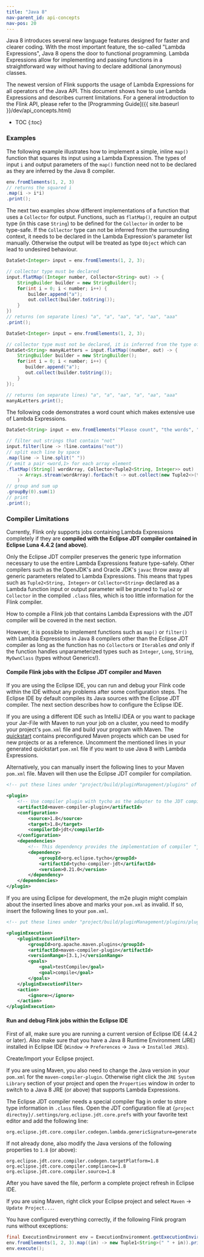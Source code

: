 ```yaml
---
title: "Java 8"
nav-parent_id: api-concepts
nav-pos: 20
---
```

<!--
Licensed to the Apache Software Foundation (ASF) under one
or more contributor license agreements.  See the NOTICE file
distributed with this work for additional information
regarding copyright ownership.  The ASF licenses this file
to you under the Apache License, Version 2.0 (the
"License"); you may not use this file except in compliance
with the License.  You may obtain a copy of the License at

  http://www.apache.org/licenses/LICENSE-2.0

Unless required by applicable law or agreed to in writing,
software distributed under the License is distributed on an
"AS IS" BASIS, WITHOUT WARRANTIES OR CONDITIONS OF ANY
KIND, either express or implied.  See the License for the
specific language governing permissions and limitations
under the License.
-->

Java 8 introduces several new language features designed for faster and clearer coding. With the most important feature,
the so-called "Lambda Expressions", Java 8 opens the door to functional programming. Lambda Expressions allow for implementing and
passing functions in a straightforward way without having to declare additional (anonymous) classes.

The newest version of Flink supports the usage of Lambda Expressions for all operators of the Java API.
This document shows how to use Lambda Expressions and describes current limitations. For a general introduction to the
Flink API, please refer to the [Programming Guide]({{ site.baseurl }}/dev/api_concepts.html)

* TOC
{:toc}

### Examples

The following example illustrates how to implement a simple, inline `map()` function that squares its input using a Lambda Expression.
The types of input `i` and output parameters of the `map()` function need not to be declared as they are inferred by the Java 8 compiler.

~~~java
env.fromElements(1, 2, 3)
// returns the squared i
.map(i -> i*i)
.print();
~~~

The next two examples show different implementations of a function that uses a `Collector` for output.
Functions, such as `flatMap()`, require an output type (in this case `String`) to be defined for the `Collector` in order to be type-safe.
If the `Collector` type can not be inferred from the surrounding context, it needs to be declared in the Lambda Expression's parameter list manually.
Otherwise the output will be treated as type `Object` which can lead to undesired behaviour.

~~~java
DataSet<Integer> input = env.fromElements(1, 2, 3);

// collector type must be declared
input.flatMap((Integer number, Collector<String> out) -> {
    StringBuilder builder = new StringBuilder();
    for(int i = 0; i < number; i++) {
        builder.append("a");
        out.collect(builder.toString());
    }
})
// returns (on separate lines) "a", "a", "aa", "a", "aa", "aaa"
.print();
~~~

~~~java
DataSet<Integer> input = env.fromElements(1, 2, 3);

// collector type must not be declared, it is inferred from the type of the dataset
DataSet<String> manyALetters = input.flatMap((number, out) -> {
    StringBuilder builder = new StringBuilder();
    for(int i = 0; i < number; i++) {
       builder.append("a");
       out.collect(builder.toString());
    }
});

// returns (on separate lines) "a", "a", "aa", "a", "aa", "aaa"
manyALetters.print();
~~~

The following code demonstrates a word count which makes extensive use of Lambda Expressions.

~~~java
DataSet<String> input = env.fromElements("Please count", "the words", "but not this");

// filter out strings that contain "not"
input.filter(line -> !line.contains("not"))
// split each line by space
.map(line -> line.split(" "))
// emit a pair <word,1> for each array element
.flatMap((String[] wordArray, Collector<Tuple2<String, Integer>> out)
    -> Arrays.stream(wordArray).forEach(t -> out.collect(new Tuple2<>(t, 1)))
    )
// group and sum up
.groupBy(0).sum(1)
// print
.print();
~~~

### Compiler Limitations
Currently, Flink only supports jobs containing Lambda Expressions completely if they are **compiled with the Eclipse JDT compiler contained in Eclipse Luna 4.4.2 (and above)**.

Only the Eclipse JDT compiler preserves the generic type information necessary to use the entire Lambda Expressions feature type-safely.
Other compilers such as the OpenJDK's and Oracle JDK's `javac` throw away all generic parameters related to Lambda Expressions. This means that types such as `Tuple2<String, Integer>` or `Collector<String>` declared as a Lambda function input or output parameter will be pruned to `Tuple2` or `Collector` in the compiled `.class` files, which is too little information for the Flink compiler.

How to compile a Flink job that contains Lambda Expressions with the JDT compiler will be covered in the next section.

However, it is possible to implement functions such as `map()` or `filter()` with Lambda Expressions in Java 8 compilers other than the Eclipse JDT compiler as long as the function has no `Collector`s or `Iterable`s *and* only if the function handles unparameterized types such as `Integer`, `Long`, `String`, `MyOwnClass` (types without Generics!).

#### Compile Flink jobs with the Eclipse JDT compiler and Maven

If you are using the Eclipse IDE, you can run and debug your Flink code within the IDE without any problems after some configuration steps. The Eclipse IDE by default compiles its Java sources with the Eclipse JDT compiler. The next section describes how to configure the Eclipse IDE.

If you are using a different IDE such as IntelliJ IDEA or you want to package your Jar-File with Maven to run your job on a cluster, you need to modify your project's `pom.xml` file and build your program with Maven. The [quickstart]({{site.baseurl}}/quickstart/setup_quickstart.html) contains preconfigured Maven projects which can be used for new projects or as a reference. Uncomment the mentioned lines in your generated quickstart `pom.xml` file if you want to use Java 8 with Lambda Expressions.

Alternatively, you can manually insert the following lines to your Maven `pom.xml` file. Maven will then use the Eclipse JDT compiler for compilation.

~~~xml
<!-- put these lines under "project/build/pluginManagement/plugins" of your pom.xml -->

<plugin>
    <!-- Use compiler plugin with tycho as the adapter to the JDT compiler. -->
    <artifactId>maven-compiler-plugin</artifactId>
    <configuration>
        <source>1.8</source>
        <target>1.8</target>
        <compilerId>jdt</compilerId>
    </configuration>
    <dependencies>
        <!-- This dependency provides the implementation of compiler "jdt": -->
        <dependency>
            <groupId>org.eclipse.tycho</groupId>
            <artifactId>tycho-compiler-jdt</artifactId>
            <version>0.21.0</version>
        </dependency>
    </dependencies>
</plugin>
~~~

If you are using Eclipse for development, the m2e plugin might complain about the inserted lines above and marks your `pom.xml` as invalid. If so, insert the following lines to your `pom.xml`.

~~~xml
<!-- put these lines under "project/build/pluginManagement/plugins/plugin[groupId="org.eclipse.m2e", artifactId="lifecycle-mapping"]/configuration/lifecycleMappingMetadata/pluginExecutions" of your pom.xml -->

<pluginExecution>
    <pluginExecutionFilter>
        <groupId>org.apache.maven.plugins</groupId>
        <artifactId>maven-compiler-plugin</artifactId>
        <versionRange>[3.1,)</versionRange>
        <goals>
            <goal>testCompile</goal>
            <goal>compile</goal>
        </goals>
    </pluginExecutionFilter>
    <action>
        <ignore></ignore>
    </action>
</pluginExecution>
~~~

#### Run and debug Flink jobs within the Eclipse IDE

First of all, make sure you are running a current version of Eclipse IDE (4.4.2 or later). Also make sure that you have a Java 8 Runtime Environment (JRE) installed in Eclipse IDE (`Window` -> `Preferences` -> `Java` -> `Installed JREs`).

Create/Import your Eclipse project.

If you are using Maven, you also need to change the Java version in your `pom.xml` for the `maven-compiler-plugin`. Otherwise right click the `JRE System Library` section of your project and open the `Properties` window in order to switch to a Java 8 JRE (or above) that supports Lambda Expressions.

The Eclipse JDT compiler needs a special compiler flag in order to store type information in `.class` files. Open the JDT configuration file at `{project directoy}/.settings/org.eclipse.jdt.core.prefs` with your favorite text editor and add the following line:

~~~
org.eclipse.jdt.core.compiler.codegen.lambda.genericSignature=generate
~~~

If not already done, also modify the Java versions of the following properties to `1.8` (or above):

~~~
org.eclipse.jdt.core.compiler.codegen.targetPlatform=1.8
org.eclipse.jdt.core.compiler.compliance=1.8
org.eclipse.jdt.core.compiler.source=1.8
~~~

After you have saved the file, perform a complete project refresh in Eclipse IDE.

If you are using Maven, right click your Eclipse project and select `Maven` -> `Update Project...`.

You have configured everything correctly, if the following Flink program runs without exceptions:

~~~java
final ExecutionEnvironment env = ExecutionEnvironment.getExecutionEnvironment();
env.fromElements(1, 2, 3).map((in) -> new Tuple1<String>(" " + in)).print();
env.execute();
~~~
